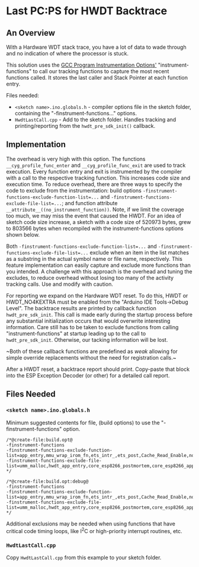# Last PC:PS for HWDT Backtrace
## An Overview
With a Hardware WDT stack trace, you have a lot of data to wade through and no indication of where the processor is stuck. 

This solution uses the [GCC Program Instrumentation Options'](https://gcc.gnu.org/onlinedocs/gcc/Instrumentation-Options.html) "instrument-functions" to call our tracking functions to capture the most recent functions called. It stores the last caller and Stack Pointer at each function entry.

Files needed:
* `<sketch name>.ino.globals.h` - compiler options file in the sketch folder, containing the "-finstrument-functions..." options.
* `HwdtLastCall.cpp` - Add to the sketch folder. Handles tracking and printing/reporting from the `hwdt_pre_sdk_init()` callback.

## Implementation
The overhead is very high with this option. The functions `__cyg_profile_func_enter` and `__cyg_profile_func_exit` are used to track execution. Every function entry and exit is instrumented by the compiler with a call to the respective tracking function. This increases code size and execution time. To reduce overhead, there are three ways to specify the code to exclude from the instrumentation: build options `-finstrument-functions-exclude-function-list=...` and `-finstrument-functions-exclude-file-list=...`; and function attribute `__attribute__((no_instrument_function))`. Note, if we limit the coverage too much, we may miss the event that caused the HWDT. For an idea of sketch code size increase, a sketch with a code size of 520973 bytes, grew to 803566 bytes when recompiled with the instrument-functions options shown below.  

Both `-finstrument-functions-exclude-function-list=...` and `-finstrument-functions-exclude-file-list=...` exclude when an item in the list matches as a substring in the actual symbol name or file name, respectively. This feature implementation can easily capture and exclude more functions than you intended. A challenge with this approach is the overhead and tuning the excludes, to reduce overhead without losing too many of the activity tracking calls. Use and modify with caution.

For reporting we expand on the Hardware WDT reset. To do this, HWDT or HWDT_NO4KEXTRA must be enabled from the "Arduino IDE Tools->Debug Level". The backtrace results are printed by callback function `hwdt_pre_sdk_init`. This call is made early during the startup process before any substantial initialization occurs that would overwrite interesting information. Care still has to be taken to exclude functions from calling "instrument-functions" at startup leading up to the call to `hwdt_pre_sdk_init`. Otherwise, our tacking information will be lost.

~Both of these callback functions are predefined as _weak_ allowing for simple override replacements without the need for registration calls.~

After a HWDT reset, a backtrace report should print. Copy-paste that block into the ESP Exception Decoder (or other) for a detailed call report.

## Files Needed
### `<sketch name>.ino.globals.h`
Minimum suggested contents for file, (build options) to use the "-finstrument-functions" option.
```
/*@create-file:build.opt@
-finstrument-functions
-finstrument-functions-exclude-function-list=app_entry,mmu_wrap_irom_fn,ets_intr_,ets_post,Cache_Read_Enable,non32xfer_exception_handler
-finstrument-functions-exclude-file-list=umm_malloc,hwdt_app_entry,core_esp8266_postmortem,core_esp8266_app_entry_noextra4k,backtrace,StackThunk
*/

/*@create-file:build.opt:debug@
-finstrument-functions
-finstrument-functions-exclude-function-list=app_entry,mmu_wrap_irom_fn,ets_intr_,ets_post,Cache_Read_Enable,non32xfer_exception_handler
-finstrument-functions-exclude-file-list=umm_malloc,hwdt_app_entry,core_esp8266_postmortem,core_esp8266_app_entry_noextra4k,backtrace,StackThunk
*/
```
Additional exclusions may be needed when using functions that have critical code timing loops, like I<sup>2</sup>C or high-priority interrupt routines, etc.


### `HwdtLastCall.cpp`
Copy `HwdtLastCall.cpp` from this example to your sketch folder.
